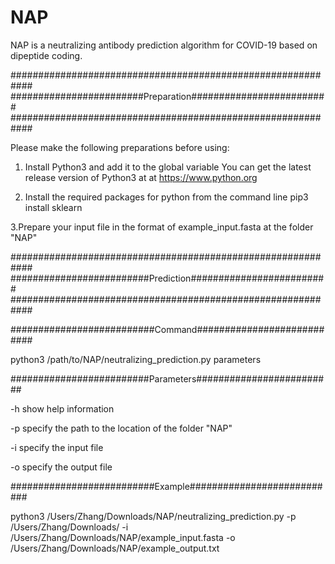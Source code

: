 # NAP
NAP is a neutralizing antibody prediction algorithm for COVID-19 based on dipeptide coding.

############################################################
########################Preparation#########################
############################################################

Please make the following preparations before using:

1. Install Python3 and add it to the global variable
   You can get the latest release version of Python3 at  at https://www.python.org

2. Install the required packages for python from the command line
   pip3 install sklearn

3.Prepare your input file in the format of example_input.fasta at the folder "NAP"

############################################################
#########################Prediction#########################
############################################################

##########################Command###########################

python3 /path/to/NAP/neutralizing_prediction.py parameters

#########################Parameters#########################

-h           show help information

-p           specify the path to the location of the folder "NAP"

-i           specify the input file

-o           specify the output file

##########################Example###########################

python3 /Users/Zhang/Downloads/NAP/neutralizing_prediction.py -p /Users/Zhang/Downloads/ -i /Users/Zhang/Downloads/NAP/example_input.fasta -o /Users/Zhang/Downloads/NAP/example_output.txt

